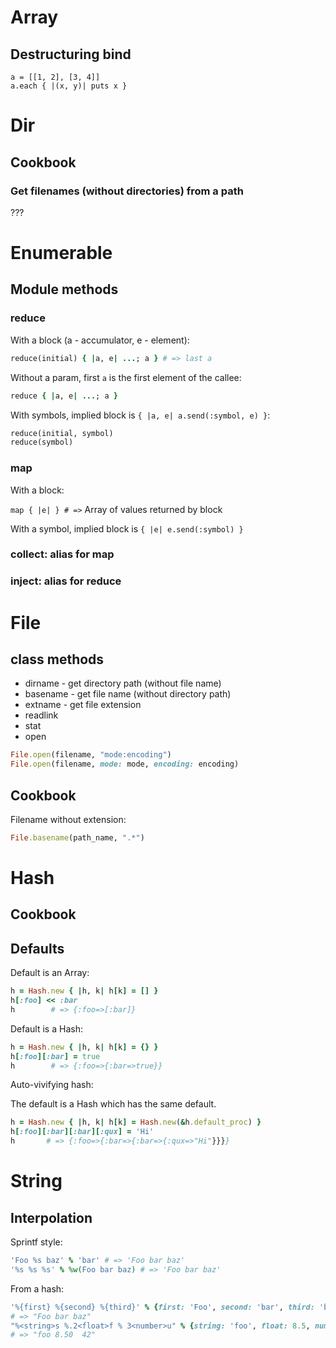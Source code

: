 # Array

## Destructuring bind

```
a = [[1, 2], [3, 4]]
a.each { |(x, y)| puts x }
```

# Dir

## Cookbook

### Get filenames (without directories) from a path

???

# Enumerable

## Module methods

### reduce

With a block (a - accumulator, e - element):

```ruby
reduce(initial) { |a, e| ...; a } # => last a
```

Without a param, first `a` is the first element of the callee:

```ruby
reduce { |a, e| ...; a }
```

With symbols, implied block is `{ |a, e| a.send(:symbol, e) }`:

```ruby
reduce(initial, symbol)
reduce(symbol)
```

### map

With a block:

`map { |e| } # =>` Array of values returned by block

With a symbol, implied block is `{ |e| e.send(:symbol) }`

### collect: alias for map
### inject: alias for reduce

# File

## class methods

* dirname - get directory path (without file name)
* basename - get file name (without directory path)
* extname - get file extension
* readlink
* stat
* open

```ruby
File.open(filename, "mode:encoding")
File.open(filename, mode: mode, encoding: encoding)
```

## Cookbook

Filename without extension:
```ruby
File.basename(path_name, ".*")
```

# Hash

## Cookbook

## Defaults

Default is an Array:

```ruby
h = Hash.new { |h, k| h[k] = [] }
h[:foo] << :bar
h        # => {:foo=>[:bar]}
```

Default is a Hash:

```ruby
h = Hash.new { |h, k| h[k] = {} }
h[:foo][:bar] = true
h        # => {:foo=>{:bar=>true}}
```

Auto-vivifying hash:

The default is a Hash which has the same default.

```ruby
h = Hash.new { |h, k| h[k] = Hash.new(&h.default_proc) }
h[:foo][:bar][:bar][:qux] = 'Hi'
h       # => {:foo=>{:bar=>{:bar=>{:qux=>"Hi"}}}}
```

# String

## Interpolation

Sprintf style:

```ruby
'Foo %s baz' % 'bar' # => 'Foo bar baz'
'%s %s %s' % %w(Foo bar baz) # => 'Foo bar baz'
```

From a hash:

```ruby
'%{first} %{second} %{third}' % {first: 'Foo', second: 'bar', third: 'baz'}
# => "Foo bar baz"
"%<string>s %.2<float>f % 3<number>u" % {string: 'foo', float: 8.5, number: 42}
# => "foo 8.50  42"
```
